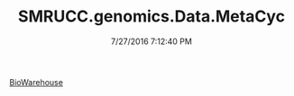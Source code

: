 ﻿---
title: SMRUCC.genomics.Data.MetaCyc
date: 7/27/2016 7:12:40 PM
---

[BioWarehouse](T-SMRUCC.genomics.Data.MetaCyc.BioWarehouse.html)
